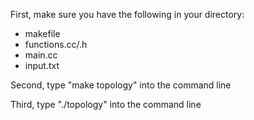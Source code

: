 First, make sure you have the following in your directory:
 - makefile
 - functions.cc/.h
 - main.cc
 - input.txt

Second, type "make topology" into the command line

Third, type "./topology" into the command line
